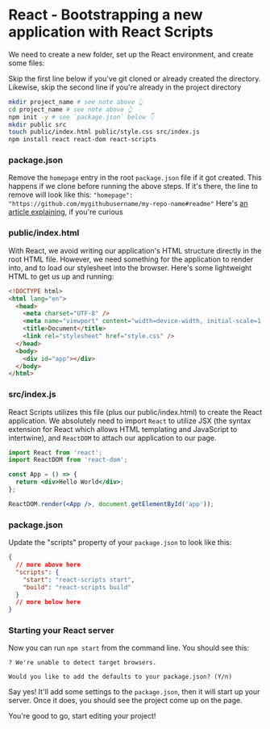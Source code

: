# React - Bootstrapping a new application with React Scripts

We need to create a new folder, set up the React environment, and create some files:

Skip the first line below if you've git cloned or already created the directory. Likewise, skip the second line if you're already in the project directory

```bash
mkdir project_name # see note above 👆
cd project_name # see note above 👆
npm init -y # see `package.json` below 👇
mkdir public src
touch public/index.html public/style.css src/index.js
npm install react react-dom react-scripts
```

### package.json

Remove the `homepage` entry in the root `package.json` file if it got created. This happens if we clone before running the above steps. If it's there, the line to remove will look like this: `"homepage": "https://github.com/mygithubusername/my-repo-name#readme"` Here's [an article explaining](https://github.com/facebook/create-react-app/issues/1812#issuecomment-286511320), if you're curious

### public/index.html

With React, we avoid writing our application's HTML structure directly in the root HTML file. However, we need something for the application to render into, and to load our stylesheet into the browser. Here's some lightweight HTML to get us up and running:

```html
<!DOCTYPE html>
<html lang="en">
  <head>
    <meta charset="UTF-8" />
    <meta name="viewport" content="width=device-width, initial-scale=1.0" />
    <title>Document</title>
    <link rel="stylesheet" href="style.css" />
  </head>
  <body>
    <div id="app"></div>
  </body>
</html>
```

### src/index.js

React Scripts utilizes this file (plus our public/index.html) to create the React application. We absolutely need to import `React` to utilize JSX (the syntax extension for React which allows HTML templating and JavaScript to intertwine), and `ReactDOM` to attach our application to our page.

```jsx
import React from 'react';
import ReactDOM from 'react-dom';

const App = () => {
  return <div>Hello World</div>;
};

ReactDOM.render(<App />, document.getElementById('app'));
```

### package.json

Update the "scripts" property of your `package.json` to look like this:

```json
{
  // more above here
  "scripts": {
    "start": "react-scripts start",
    "build": "react-scripts build"
  }
  // more below here
}
```

### Starting your React server

Now you can run `npm start` from the command line. You should see this:

```
? We're unable to detect target browsers.

Would you like to add the defaults to your package.json? (Y/n)
```

Say yes! It'll add some settings to the `package.json`, then it will start up your server. Once it does, you should see the project come up on the page.

You're good to go, start editing your project!
